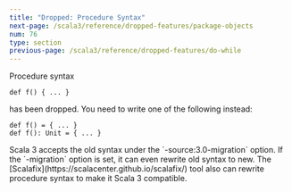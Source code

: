 ```yaml
---
title: "Dropped: Procedure Syntax"
next-page: /scala3/reference/dropped-features/package-objects
num: 76
type: section
previous-page: /scala3/reference/dropped-features/do-while
---
```


<!-- THIS FILE HAS BEEN GENERATED BY SCALADOC PREPROCESSOR. NOTE THAT ANY CHANGES TO THIS FILE CAN BE OVERRIDEN IN THE FUTURE -->

Procedure syntax

<div class="snippet" ><div class="buttons"></div><pre><code class="language-scala"><span id="0" class="" >def f() { ... }
</span></code></pre></div>

has been dropped. You need to write one of the following instead:

<div class="snippet" ><div class="buttons"></div><pre><code class="language-scala"><span id="0" class="" >def f() = { ... }
</span><span id="1" class="" >def f(): Unit = { ... }
</span></code></pre></div>Scala 3 accepts the old syntax under the `-source:3.0-migration` option.
If the `-migration` option is set, it can even rewrite old syntax to new.
The [Scalafix](https://scalacenter.github.io/scalafix/) tool also
can rewrite procedure syntax to make it Scala 3 compatible.
